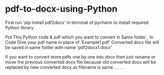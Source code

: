 # pdf-to-docx-using-Python
First run 'pip install pdf2docx' in terminal of pycharm to install required Python library

Put This Python code & pdf which you want to convert in Same folder , In Code Give your pdf name in place of 'Example1.pdf'
Converted docx file will be saved in same folder with name 'pdf2docx1.docx'

If you want to convert more pdfs one by one into docx then just rename or move the previous converted docx file because old converted docx will be replaced by new converted docx as filename is same. . . . .
